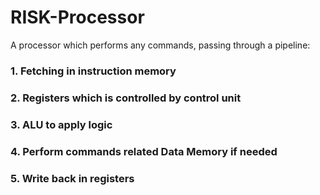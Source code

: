 # RISK-Processor
A processor which performs any commands, passing through a pipeline:
### 1. Fetching in instruction memory 
### 2. Registers which is controlled by control unit 
### 3. ALU to apply logic
### 4. Perform commands related Data Memory if needed
### 5. Write back in registers
